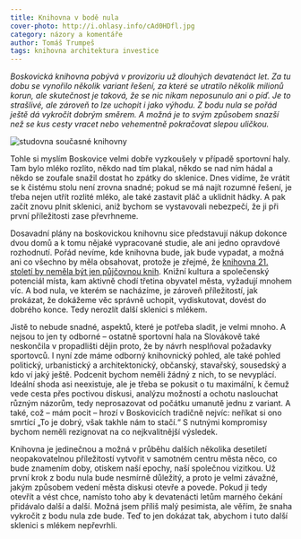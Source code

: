 ```yaml
---
title: Knihovna v bodě nula
cover-photo: http://i.ohlasy.info/cAd0HDfl.jpg
category: názory a komentáře
author: Tomáš Trumpeš
tags: knihovna architektura investice
---
```


*Boskovická knihovna pobývá v provizoriu už dlouhých devatenáct let. Za tu dobu se vynořilo několik variant řešení, za které se utratilo několik milionů korun, ale skutečnost je taková, že se nic nikam neposunulo ani o píď. Je to strašlivé, ale zároveň to lze uchopit i jako výhodu. Z bodu nula se pořád ještě dá vykročit dobrým směrem. A možná je to svým způsobem snazší než se kus cesty vracet nebo vehementně pokračovat slepou uličkou.*

<img src="http://i.ohlasy.info/cAd0HDf.jpg" alt="studovna současné knihovny" class="img-responsive img-popup" data-author="Tomáš Trumpeš">

Tohle si myslím Boskovice velmi dobře vyzkoušely v případě sportovní haly. Tam bylo mléko rozlito, někdo nad tím plakal, někdo se nad ním hádal a někdo se zoufale snažil dostat ho zpátky do sklenice. Dnes vidíme, že vrátit se k čistému stolu není zrovna snadné; pokud se má najít rozumné řešení, je třeba nejen utřít rozlité mléko, ale také zastavit pláč a uklidnit hádky. A pak začít znovu plnit sklenici, aniž bychom se vystavovali nebezpečí, že ji při první příležitosti zase převrhneme.

Dosavadní plány na boskovickou knihovnu sice představují nákup dokonce dvou domů a k tomu nějaké vypracované studie, ale ani jedno opravdové rozhodnutí. Pořád nevíme, kde knihovna bude, jak bude vypadat, a možná ani co všechno by měla obsahovat, protože je zřejmé, že [knihovna 21. století by neměla být jen půjčovnou knih](/clanky/2016/01/knihovna.html). Knižní kultura a společenský potenciál místa, kam aktivně chodí třetina obyvatel města, vyžadují mnohem víc. A bod nula, ve kterém se nacházíme, je zároveň příležitostí, jak prokázat, že dokážeme věc správně uchopit, vydiskutovat, dovést do dobrého konce. Tedy nerozlít další sklenici s mlékem.

Jistě to nebude snadné, aspektů, které je potřeba sladit, je velmi mnoho. A nejsou to jen ty odborné – ostatně sportovní hala na Slovákově také neskončila v propadlišti dějin proto, že by návrh nesplňoval požadavky sportovců. I nyní zde máme odborný knihovnický pohled, ale také pohled politický, urbanistický a architektonický, občanský, stavařský, sousedský a kdo ví jaký ještě. Podcenit bychom neměli žádný z nich, to se nevyplácí. Ideální shoda asi neexistuje, ale je třeba se pokusit o tu maximální, k čemuž vede cesta přes poctivou diskusi, analýzu možností a ochotu naslouchat různým názorům, tedy neprosazovat od počátku umanutě jednu z variant. A také, což – mám pocit – hrozí v Boskovicích tradičně nejvíc: neříkat si ono smrtící „To je dobrý, však takhle nám to stačí.“ S nutnými kompromisy bychom neměli rezignovat na co nejkvalitnější výsledek.

Knihovna je jedinečnou a možná v průběhu dalších několika desetiletí neopakovatelnou příležitostí vytvořit v samotném centru města něco, co bude znamením doby, otiskem naší epochy, naší společnou vizitkou. Už první krok z bodu nula bude nesmírně důležitý, a proto je velmi závažné, jakým způsobem vedení města diskusi otevře a povede. Pokud ji tedy otevřít a vést chce, namísto toho aby k devatenácti letům marného čekání přidávalo další a další. Možná jsem příliš malý pesimista, ale věřím, že snaha vykročit z bodu nula zde bude. Teď to jen dokázat tak, abychom i tuto další sklenici s mlékem nepřevrhli.
